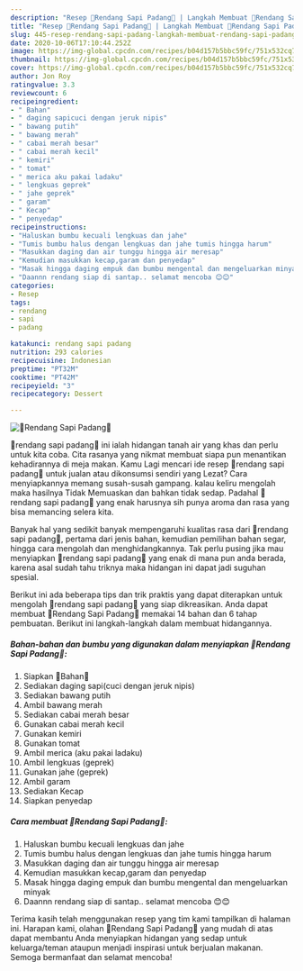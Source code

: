 ```yaml
---
description: "Resep 🌷Rendang Sapi Padang🌷 | Langkah Membuat 🌷Rendang Sapi Padang🌷 Yang Bisa Manjain Lidah"
title: "Resep 🌷Rendang Sapi Padang🌷 | Langkah Membuat 🌷Rendang Sapi Padang🌷 Yang Bisa Manjain Lidah"
slug: 445-resep-rendang-sapi-padang-langkah-membuat-rendang-sapi-padang-yang-bisa-manjain-lidah
date: 2020-10-06T17:10:44.252Z
image: https://img-global.cpcdn.com/recipes/b04d157b5bbc59fc/751x532cq70/🌷rendang-sapi-padang🌷-foto-resep-utama.jpg
thumbnail: https://img-global.cpcdn.com/recipes/b04d157b5bbc59fc/751x532cq70/🌷rendang-sapi-padang🌷-foto-resep-utama.jpg
cover: https://img-global.cpcdn.com/recipes/b04d157b5bbc59fc/751x532cq70/🌷rendang-sapi-padang🌷-foto-resep-utama.jpg
author: Jon Roy
ratingvalue: 3.3
reviewcount: 6
recipeingredient:
- " Bahan"
- " daging sapicuci dengan jeruk nipis"
- " bawang putih"
- " bawang merah"
- " cabai merah besar"
- " cabai merah kecil"
- " kemiri"
- " tomat"
- " merica aku pakai ladaku"
- " lengkuas geprek"
- " jahe geprek"
- " garam"
- " Kecap"
- " penyedap"
recipeinstructions:
- "Haluskan bumbu kecuali lengkuas dan jahe"
- "Tumis bumbu halus dengan lengkuas dan jahe tumis hingga harum"
- "Masukkan daging dan air tunggu hingga air meresap"
- "Kemudian masukkan kecap,garam dan penyedap"
- "Masak hingga daging empuk dan bumbu mengental dan mengeluarkan minyak"
- "Daannn rendang siap di santap.. selamat mencoba 😊😊"
categories:
- Resep
tags:
- rendang
- sapi
- padang

katakunci: rendang sapi padang 
nutrition: 293 calories
recipecuisine: Indonesian
preptime: "PT32M"
cooktime: "PT42M"
recipeyield: "3"
recipecategory: Dessert

---
```



![🌷Rendang Sapi Padang🌷](https://img-global.cpcdn.com/recipes/b04d157b5bbc59fc/751x532cq70/🌷rendang-sapi-padang🌷-foto-resep-utama.jpg)


🌷rendang sapi padang🌷 ini ialah hidangan tanah air yang khas dan perlu untuk kita coba. Cita rasanya yang nikmat membuat siapa pun menantikan kehadirannya di meja makan.
Kamu Lagi mencari ide resep 🌷rendang sapi padang🌷 untuk jualan atau dikonsumsi sendiri yang Lezat? Cara menyiapkannya memang susah-susah gampang. kalau keliru mengolah maka hasilnya Tidak Memuaskan dan bahkan tidak sedap. Padahal 🌷rendang sapi padang🌷 yang enak harusnya sih punya aroma dan rasa yang bisa memancing selera kita.

Banyak hal yang sedikit banyak mempengaruhi kualitas rasa dari 🌷rendang sapi padang🌷, pertama dari jenis bahan, kemudian pemilihan bahan segar, hingga cara mengolah dan menghidangkannya. Tak perlu pusing jika mau menyiapkan 🌷rendang sapi padang🌷 yang enak di mana pun anda berada, karena asal sudah tahu triknya maka hidangan ini dapat jadi suguhan spesial.




Berikut ini ada beberapa tips dan trik praktis yang dapat diterapkan untuk mengolah 🌷rendang sapi padang🌷 yang siap dikreasikan. Anda dapat membuat 🌷Rendang Sapi Padang🌷 memakai 14 bahan dan 6 tahap pembuatan. Berikut ini langkah-langkah dalam membuat hidangannya.

<!--inarticleads1-->

##### Bahan-bahan dan bumbu yang digunakan dalam menyiapkan 🌷Rendang Sapi Padang🌷:

1. Siapkan  🌷Bahan🌷
1. Sediakan  daging sapi(cuci dengan jeruk nipis)
1. Sediakan  bawang putih
1. Ambil  bawang merah
1. Sediakan  cabai merah besar
1. Gunakan  cabai merah kecil
1. Gunakan  kemiri
1. Gunakan  tomat
1. Ambil  merica (aku pakai ladaku)
1. Ambil  lengkuas (geprek)
1. Gunakan  jahe (geprek)
1. Ambil  garam
1. Sediakan  Kecap
1. Siapkan  penyedap




<!--inarticleads2-->

##### Cara membuat 🌷Rendang Sapi Padang🌷:

1. Haluskan bumbu kecuali lengkuas dan jahe
1. Tumis bumbu halus dengan lengkuas dan jahe tumis hingga harum
1. Masukkan daging dan air tunggu hingga air meresap
1. Kemudian masukkan kecap,garam dan penyedap
1. Masak hingga daging empuk dan bumbu mengental dan mengeluarkan minyak
1. Daannn rendang siap di santap.. selamat mencoba 😊😊




Terima kasih telah menggunakan resep yang tim kami tampilkan di halaman ini. Harapan kami, olahan 🌷Rendang Sapi Padang🌷 yang mudah di atas dapat membantu Anda menyiapkan hidangan yang sedap untuk keluarga/teman ataupun menjadi inspirasi untuk berjualan makanan. Semoga bermanfaat dan selamat mencoba!
